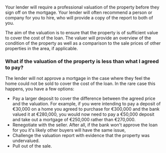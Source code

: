 
Your lender will require a professional valuation of the property before they sign off on the mortgage. 
 Your lender will often recommend a person or company for you to hire, who will provide a copy of the report to both of you.
 


The aim of the valuation is to ensure that the property is of sufficient value to cover the cost of the loan.
 The valuer will provide an overview of the condition of the property as well as a comparison to
 the sale prices of other properties in the area, if applicable. 
 


### What if the valuation of the property is less than what I agreed to pay?


The lender will not approve a mortgage in the case where they feel the home could not be sold to cover the cost of the loan.
 In the rare case this happens, you have a few options:
 


* Pay a larger deposit to cover the difference between the agreed price and the valuation. 
 For example, if you were intending to pay a deposit of €30,000 on a home you agreed to purchase for €300,000 and
 the bank valued it at €280,000, you would now need to pay a €50,000 deposit and take out a mortgage of €250,000 rather than €270,000.
* Renegotiate with the seller. After all, if the bank won't approve the loan for you it's likely other
 buyers will have the same issue,
* Challenge the valuation report with evidence that the property was undervalued.
* Pull out of the sale.



